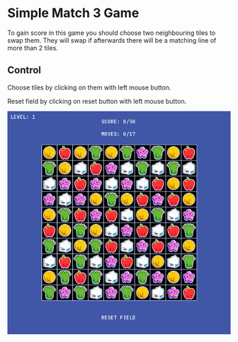 # Simple Match 3 Game
To gain score in this game you should choose two neighbouring tiles to swap them. They will swap if afterwards there will be a matching line of more than 2 tiles.
## Control
Choose tiles by clicking on them with left mouse button.

Reset field by clicking on reset button with left mouse button.


![Screenshot](./images/game.png?raw=true)